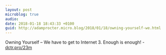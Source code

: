 ```yaml
---
layout: post
microblog: true
audio: 
date: 2018-01-18 18:43:33 +0100
guid: http://adamprocter.micro.blog/2018/01/18/owning-yourself-we.html
---
```

Owning Yourself – We have to get to Internet 3. Enough is enough! - [dctr.pro/23m](http://dctr.pro/23m) 
